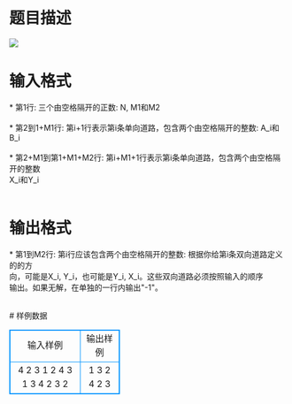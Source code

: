 # 

 
 # 题目描述 
<p>
<img border="0" src="/source/joyoi/tyvj-2604/img/aHR0cDovL3d3dy5qb3lvaS5jbi9wcm9ibGVtL3R5dmotMjYwNC9wcm9ibGVtc19pbWFnZXMvMzA0Ni8xNzczLmpwZw==.jpg"></p> 

 
 # 输入格式 
<p>
* 第1行: 三个由空格隔开的正数: N, M1和M2<br><br>* 第2到1+M1行: 第i+1行表示第i条单向道路，包含两个由空格隔开的整数: A_i和B_i<br><br>* 第2+M1到第1+M1+M2行: 第i+M1+1行表示第i条单向道路，包含两个由空格隔开的整数<br>	X_i和Y_i<br><br></p> 

 
 # 输出格式 
<p>
* 第1到M2行: 第i行应该包含两个由空格隔开的整数: 根据你给第i条双向道路定义的的方<br>	向，可能是X_i, Y_i，也可能是Y_i, X_i。这些双向道路必须按照输入的顺序<br>	输出。如果无解，在单独的一行内输出"-1"。<br><br></p> 
# 样例数据
<style>
        table,table tr th, table tr td { border:1px solid #0094ff; }
        table { width: 200px; min-height: 25px; line-height: 25px; text-align: center; border-collapse: collapse;}   
    </style>
<table>
	<tr>
		<td>输入样例</td>
		<td>输出样例</td>
	</tr>
<tr><td>4 2 3
1 2
4 3
1 3
4 2
3 2
</td><td>1 3
2 4
2 3
</td></tr></table>
